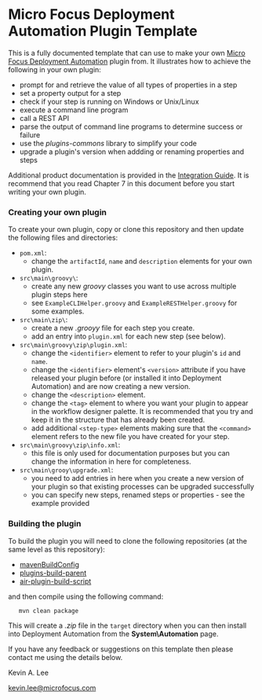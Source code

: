 # Micro Focus Deployment Automation Plugin Template

This is a fully documented template that can use to make your own 
[Micro Focus Deployment Automation](https://www.microfocus.com/products/deployment-automation/) plugin from. 
It illustrates how to achieve the following in your own plugin:

  - prompt for and retrieve the value of all types of properties in a step
  - set a property output for a step
  - check if your step is running on Windows or Unix/Linux
  - execute a command line program
  - call a REST API
  - parse the output of command line programs to determine success or failure
  - use the _plugins-commons_ library to simplify your code
  - upgrade a plugin's version when addding or renaming properties and steps
  
Additional product documentation is provided in the [Integration Guide](http://help.serena.com/doc_center/sra/ver6_2_1/sda_integration_guide.pdf).
It is recommend that you read Chapter 7 in this document before you start writing your own plugin.  
  
### Creating your own plugin

To create your own plugin, copy or clone this repository and then update the following files and directories:

  - `pom.xml`:
    - change the `artifactId`, `name` and `description` elements for your own plugin.
  - `src\main\groovy\`:
    - create any new _groovy_ classes you want to use across multiple plugin steps here
    - see `ExampleCLIHelper.groovy` and `ExampleRESTHelper.groovy` for some examples.     
  - `src\main\zip\`:
    - create a new _.grooyy_ file for each step you create. 
    - add an entry into `plugin.xml` for each new step (see below).
  - `src\main\groovy\zip\plugin.xml`:
    - change the `<identifier>` element to refer to your plugin's `id` and `name`.
    - change the `<identifier>` element's `<version>` attribute if you have released your plugin before (or installed
      it into Deployment Automation) and are now creating a new version.
    - change the `<description>` element.
    - change the `<tag>` element to where you want your plugin to appear in the workflow designer palette.
      It is recommended that you try and keep it in the structure that has already been created.
    - add additional `<step-type>` elements making sure that the `<command>` element refers to the new file you
      have created for your step.
  - `src\main\groovy\zip\info.xml`:
    - this file is only used for documentation purposes but you can change the information in here for completeness.
  - `src\main\grooy\upgrade.xml`:
    - you need to add entries in here when you create a new version of your plugin so that existing processes can
      be upgraded successfully
    - you can specify new steps, renamed steps or properties - see the example provided     

### Building the plugin

To build the plugin you will need to clone the following repositories (at the same level as this repository):

 - [mavenBuildConfig](https://github.com/sda-community-plugins/mavenBuildConfig)
 - [plugins-build-parent](https://github.com/sda-community-plugins/plugins-build-parent)
 - [air-plugin-build-script](https://github.com/sda-community-plugins/air-plugin-build-script)
 
 and then compile using the following command:
``` 
   mvn clean package
```   

This will create a _.zip_ file in the `target` directory when you can then install into Deployment Automation
from the **System\Automation** page.

If you have any feedback or suggestions on this template then please contact me using the details below.

Kevin A. Lee

kevin.lee@microfocus.com
